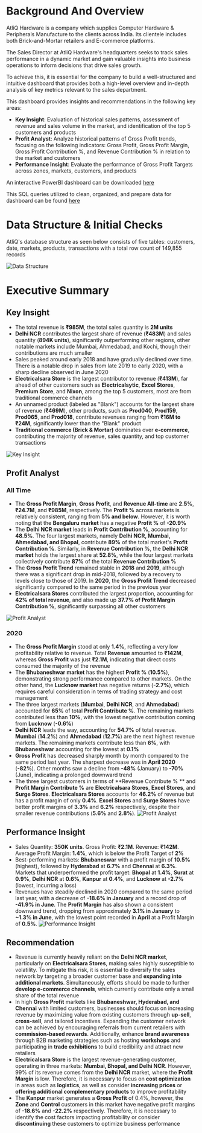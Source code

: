 # Background And Overview
AtliQ Hardware is a company which supplies Computer Hardware & Peripherals Manufacture to the clients across India. Its clientele includes both Brick-and-Mortar retailers and E-commerce platforms.

The Sales Director at AtliQ Hardware's headquarters seeks to track sales performance in a dynamic market and gain valuable insights into business operations to inform decisions that drive sales growth. 

To achieve this, it is essential for the company to build a well-structured and intuitive dashboard that provides both a high-level overview and in-depth analysis of key metrics relevant to the sales department.

This dashboard provides insights and recommendations in the following key areas: 
- **Key Insight**: Evaluation of historical sales patterns, assessment of revenue and sales volume in the market, and identification of the top 5 customers and products
- **Profit Analyst**: Analyze historical patterns of Gross Profit trends, focusing on the following indicators: Gross Profit, Gross Profit Margin, Gross Profit Contribution %, and Revenue Contribution % in relation to the market and customers
- **Performance Insight**: Evaluate the performance of Gross Profit Targets across zones, markets, customers, and products

An interactive PowerBI dashboard can be downloaded [here](https://github.com/nhatnhm/Sales-Performance-Insights-for-India-Computer-Hardware/tree/main/Visualization)

This SQL queries utilized to clean, organized, and prepare data for dashboard can be found [here](https://github.com/nhatnhm/Sales-Performance-Insights-for-India-Computer-Hardware/tree/main/Data%20cleaning)
# Data Structure & Initial Checks
AtliQ's database structure as seen below consists of five tables: customers, date, markets, products, transactions with a total row count of 149,855 records

![Data Structure](Data/Data_Structure.png)
# Executive Summary
## Key Insight

- The total revenue is **₹985M**, the total sales quantity is **2M units**
-   **Delhi NCR** contributes the largest share of revenue (**₹483M**) and sales quantity (**894K units**), significantly outperforming other regions, other notable markets include Mumbai, Ahmedabad, and Kochi, though their contributions are much smaller
- Sales peaked around early 2018 and have gradually declined over time. There is a notable drop in sales from late 2019 to early 2020, with a sharp decline observed in June 2020
-   **Electricalsara Store** is the largest contributor to revenue (**₹413M**), far ahead of other customers such as **Electricalsytic**, **Excel Stores**, **Premium Store**, and **Nixon**, among the top 5 customers, most are from traditional commerce channels
-   An unnamed product (labeled as "Blank") accounts for the largest share of revenue (**₹469M**), other products, such as **Prod040**, **Prod159**, **Prod065**, and **Prod018**, contribute revenues ranging from **₹16M to ₹24M**, significantly lower than the "Blank" product
- **Traditional commerce (Brick & Mortar)** dominates over **e-commerce**, contributing the majority of revenue, sales quantity, and top customer transactions

![Key Insight](Visualization/Key_Insight_Dashboard.jpg)
## Profit Analyst 
### All Time
- The **Gross Profit Margin**, **Gross Profit**, and **Revenue All-time** are **2.5%**, **₹24.7M**, and **₹985M**, respectively. The **Profit %** across markets is relatively consistent, ranging from **5% and below**. However, it is worth noting that the **Bengaluru market** has a negative **Profit %** of **-20.9%**
- The **Delhi NCR market** leads in **Profit Contribution %**, accounting for **48.5%**. The four largest markets, namely **Delhi NCR, Mumbai, Ahmedabad, and Bhopal**, contribute **89%** of the total market's **Profit Contribution %**. Similarly, in **Revenue Contribution %**, the **Delhi NCR market** holds the largest share at **52.8%**, while the four largest markets collectively contribute **87%** of the total **Revenue Contribution %**
- The **Gross Profit Trend** remained stable in **2018** and **2019**, although there was a significant drop in mid-2018, followed by a recovery to levels close to those of 2019. In **2020**, the **Gross Profit Trend** decreased significantly compared to the same period in the previous year
- **Electricalsara Stores** contributed the largest proportion, accounting for **42% of total revenue**, and also made up **37.7% of Profit Margin Contribution %**, significantly surpassing all other customers

![Profit Analyst](Visualization/Profit_Analyst_AllTime_Dashboard.jpg)
### 2020
- The **Gross Profit Margin** stood at only **1.4%**, reflecting a very low profitability relative to revenue. Total **Revenue** amounted to **₹142M**, whereas **Gross Profit** was just **₹2.1M**, indicating that direct costs consumed the majority of the revenue
- The **Bhubaneshwar market** has the highest **Profit %** (**10.5%**), demonstrating strong performance compared to other markets. On the other hand, the **Lucknow market** has negative returns (**-2.7%**), which requires careful consideration in terms of trading strategy and cost management
- The three largest markets (**Mumbai**, **Delhi NCR**, and **Ahmedabad**) accounted for **65%** of total **Profit Contribute %**. The remaining markets contributed less than **10%**, with the lowest negative contribution coming from **Lucknow** (**-0.6%**)
- **Delhi NCR** leads the way, accounting for **54.7%** of total revenue. **Mumbai** (**14.2%**) and **Ahmedabad** (**12.7%**) are the next highest revenue markets. The remaining markets contribute less than **6%**, with **Bhubaneshwar** accounting for the lowest at **0.1%**
- **Gross Profit** has decreased sharply month by month compared to the same period last year. The sharpest decrease was in **April 2020** (**-82%**). Other months saw a decline from **-48%** (January) to **-70%** (June), indicating a prolonged downward trend
- The three largest customers in terms of **Revenue Contribute % ** and **Profit Margin Contribute %** are **Electricalsara Stores**, **Excel Stores**, and **Surge Stores**. **Electricalsara Stores** accounts for **46.2%** of revenue but has a profit margin of only **0.4%**. **Excel Stores** and **Surge Stores** have better profit margins of **3.3%** and **6.2%** respectively, despite their smaller revenue contributions (**5.6%** and **2.8%**).
![Profit Analyst](Visualization/Profit_Analyst_2020_Dashboard.jpg)
## Performance Insight
- Sales Quantity: **350K units**. Gross Profit: **₹2.1M**. Revenue: **₹142M**. Average Profit Margin: **1.4%**, which is below the Profit Target of **2%**
- Best-performing markets: **Bhubaneswar** with a profit margin of **10.5%** (highest), followed by **Hyderabad** at **6.7%** and **Chennai** at **6.3%**. Markets that underperformed the profit target: **Bhopal** at **1.4%**, **Surat** at **0.9%**, **Delhi NCR** at **0.6%**, **Kanpur** at **0.4%**, and **Lucknow** at **-2.7%** (lowest, incurring a loss)
- Revenues have steadily declined in 2020 compared to the same period last year, with a decrease of **-18.6% in January** and a record drop of **-41.9% in June**. The **Profit Margin** has also shown a consistent downward trend, dropping from approximately **3.1% in January** to **~1.3% in June**, with the lowest point recorded in **April** at a Profit Margin of **0.5%**.
![Performance Insight](Visualization/Performance_Insight_Dashboard.jpg)
## Recommendation
- Revenue is currently heavily reliant on the **Delhi NCR market**, particularly on **Electricalsara Stores**, making sales highly susceptible to volatility. To mitigate this risk, it is essential to diversify the sales network by targeting a broader customer base and **expanding into additional markets**. Simultaneously, efforts should be made to further **develop e-commerce channels**, which currently contribute only a small share of the total revenue
- In high **Gross Profit** markets like **Bhubaneshwar, Hyderabad, and Chennai** with limited customers, businesses should focus on increasing revenue by maximizing value from existing customers through **up-sell**, **cross-sell**, and tailored incentives. Expanding the customer network can be achieved by encouraging referrals from current retailers with **commission-based rewards**. Additionally, enhance **brand awareness** through B2B marketing strategies such as hosting **workshops** and participating in **trade exhibitions** to build credibility and attract new retailers
- **Electricalsara Store** is the largest revenue-generating customer, operating in three markets: **Mumbai, Bhopal, and Delhi NCR**. However, 99% of its revenue comes from the **Delhi NCR** market, where the **Profit Margin** is low. Therefore, it is necessary to focus on **cost optimization** in areas such as **logistics**, as well as consider **increasing prices** or **offering additional complementary products** to improve profitability
- The **Kanpur** market generates a **Gross Profit** of 0.4%, however, the **Zone** and **Control** customers in this market have negative profit margins of **-18.6%** and **-22.2%** respectively. Therefore, it is necessary to identify the cost factors impacting profitability or consider **discontinuing** these customers to optimize business performance
